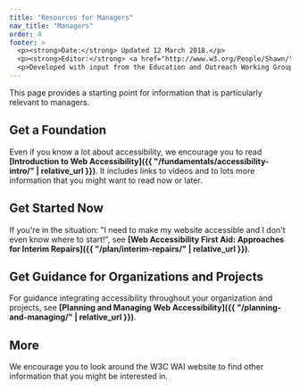 ```yaml
---
title: "Resources for Managers"
nav_title: "Managers"
order: 4
footer: >
  <p><strong>Date:</strong> Updated 12 March 2018.</p>
  <p><strong>Editor:</strong> <a href="http://www.w3.org/People/Shawn/">Shawn Lawton Henry</a>.</p>
  <p>Developed with input from the Education and Outreach Working Group (<a href="http://www.w3.org/WAI/EO/">EOWG</a>).</p>
---
```


This page provides a starting point for information that is particularly relevant to managers.

## Get a Foundation

Even if you know a lot about accessibility, we encourage you to read **[Introduction to Web Accessibility]({{ "/fundamentals/accessibility-intro/" | relative_url }})**. It includes links to videos and to lots more information that you might want to read now or later.

## Get Started Now

If you're in the situation: "I need to make my website accessible and I don't even know where to start!", see **[Web Accessibility First Aid: Approaches for Interim Repairs]({{ "/plan/interim-repairs/" | relative_url }})**.

## Get Guidance for Organizations and Projects

For guidance integrating accessibility throughout your organization and projects, see **[Planning and Managing Web Accessibility]({{ "/planning-and-managing/" | relative_url }})**.

## More

We encourage you to look around the W3C WAI website to find other information that you might be interested in.
